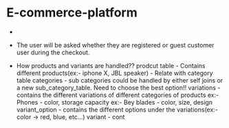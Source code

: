 # E-commerce-platform

-
- The user will be asked whether they are registered or guest customer user during the checkout.

- How products and variants are handled??
    prodcut table
      - Contains different products(ex:- iphone X, JBL speaker)
      - Relate with category table
    categories
      - sub categories could be handled by either self joins or a new sub_category_table. Need to choose the best option!!
    variations
      - contains the different variations of different categories of products
          ex:- Phones - color, storage capacity
          ex:- Bey blades - color, size, design
    variant_option
      - contains the different options under the variations(ex:- color -> red, blue, etc...)
    variant
      - cont

